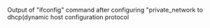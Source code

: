 Output of "ifconfig" command after configuring "private_network to dhcp(dynamic host configuration protocol
